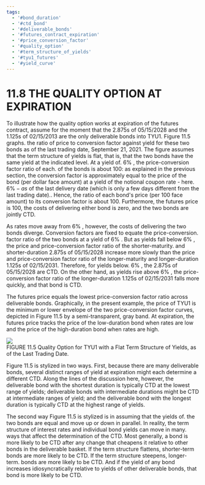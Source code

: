 ```yaml
---
tags:
  - '#bond_duration'
  - '#ctd_bond'
  - '#deliverable_bonds'
  - '#futures_contract_expiration'
  - '#price_conversion_factor'
  - '#quality_option'
  - '#term_structure_of_yields'
  - '#tyu1_futures'
  - '#yield_curve'
---
```

# 11.8 THE QUALITY OPTION AT EXPIRATION  

To illustrate how the quality option works at expiration of the futures contract, assume for the moment that the 2.875s of 05/15/2028 and the 1.125s of 02/15/2013 are the only deliverable bonds into TYU1. Figure 11.5 graphs. the ratio of price to conversion factor against yield for these two bonds as of the last trading date, September 21, 2021. The figure assumes that the term structure of yields is flat, that is, that the two bonds have the same yield at the indicated level. At a yield of. $6\%$ , the price-conversion factor ratio of each. of the bonds is about 100: as explained in the previous section, the conversion factor is approximately equal to the price of the bond (per dollar face amount) at a yield of the notional coupon rate - here. $6\%-a s$ of the last delivery date (which is only a few days different from the last trading date).. Hence, the ratio of each bond's price (per 100 face amount) to its conversion factor is about 100. Furthermore, the futures price is 100, the costs of delivering either bond is zero, and the two bonds are jointly CTD.  

As rates move away from $6\%$ , however, the costs of delivering the two bonds diverge. Conversion factors are fixed to equate the price-conversion. factor ratio of the two bonds at a yield of $6\%$ . But as yields fall below $6\%$ , the price and price-conversion factor ratio of the shorter-maturity. and shorter-duration 2.875s of 05/15/2028 increase more slowly than the price and price-conversion factor ratio of the longer-maturity and longer-duration 1.125s of 02/15/2031. Therefore, for yields below. $6\%$ , the 2.875s of 05/15/2028 are CTD. On the other hand, as yields rise above $6\%$ , the price-conversion factor ratio of the longer-duration 1.125s of 02/15/2031 falls more quickly, and that bond is CTD.  

The futures price equals the lowest price-conversion factor ratio across deliverable bonds. Graphically, in the present example, the price of TYU1 is the minimum or lower envelope of the two price-conversion factor curves, depicted in Figure 11.5 by a semi-transparent, gray band. At expiration, the futures price tracks the price of the low-duration bond when rates are low and the price of the high-duration bond when rates are high.  

![](0955e3004faf5b9315b4f05c07de13f4ecd9ed33e2418edbcd2fa616c517ca58.jpg)  
FIGURE 11.5 Quality Option for TYU1 with a Flat Term Structure of Yields, as of the Last Trading Date.  

Figure 11.5 is stylized in two ways. First, because there are many deliverable bonds, several distinct ranges of yield at expiration might each determine a different CTD. Along the lines of the discussion here, however, the deliverable bond with the shortest duration is typically CTD at the lowest range of yields; deliverable bonds with intermediate durations might be CTD at intermediate ranges of yield; and the deliverable bond with the longest duration is typically CTD at the highest range of yields.  

The second way Figure 11.5 is stylized is in assuming that the yields of. the two bonds are equal and move up or down in parallel. In reality, the term structure of interest rates and individual bond yields can move in many. ways that affect the determination of the CTD. Most generally, a bond is more likely to be CTD after any change that cheapens it relative to other bonds in the deliverable basket. If the term structure flattens, shorter-term bonds are more likely to be CTD. If the term structure steepens, longer-term. bonds are more likely to be CTD. And if the yield of any bond increases idiosyncratically relative to yields of other deliverable bonds, that bond is more likely to be CTD.  
